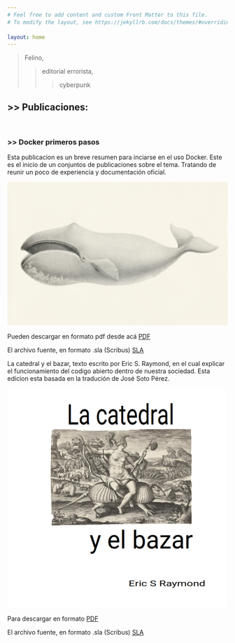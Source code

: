 ```yaml
---
# Feel free to add content and custom Front Matter to this file.
# To modify the layout, see https://jekyllrb.com/docs/themes/#overriding-theme-defaults

layout: home
---
```


> Felino,
>> editorial errorista,
>>> cyberpunk
&nbsp;

## >> Publicaciones:
&nbsp;
### >> Docker primeros pasos

Esta publicacion es un breve resumen para inciarse en el uso
Docker. Este es el inicio de un conjuntos de publicaciones sobre
el tema. Tratando de reunir un poco de experiencia y
documentación oficial.

![](https://raw.githubusercontent.com/violenti/publication/master/ballena-scale.png)

Pueden descargar en formato pdf desde acá [PDF](https://github.com/violenti/publication/blob/master/docker.pdf)

El archivo fuente, en formato .sla (Scribus) [SLA](https://raw.githubusercontent.com/violenti/publication/master/docker.sla)


La catedral y el bazar, texto escrito por Eric S. Raymond, en el cual explicar el funcionamiento del codigo abierto dentro de nuestra sociedad. Esta edicion esta basada en la tradución de José Soto Pérez.

![](https://raw.githubusercontent.com/violenti/publication/master/lacatedral-page001.png)

Para descargar en formato [PDF](https://github.com/violenti/publication/blob/master/lacatedral.pdf)

El archivo fuente, en formato .sla (Scribus) [SLA](https://github.com/violenti/publication/blob/master/lacatedral.sla)

